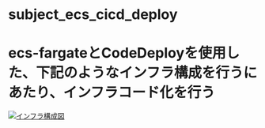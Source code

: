 # subject_ecs_cicd_deploy
# ecs-fargateとCodeDeployを使用した、下記のようなインフラ構成を行うにあたり、インフラコード化を行う

[![インフラ構成図]()](https://cacoo.com/diagrams/7ce6irDgsU2KEpUE/DFC9E)
